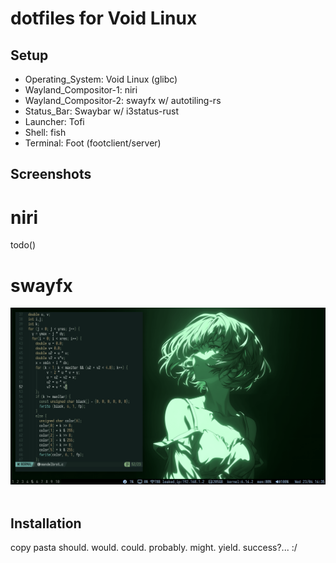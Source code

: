 # dotfiles  for Void Linux
## Setup
- Operating_System: Void Linux (glibc)
- Wayland_Compositor-1: niri 
- Wayland_Compositor-2: swayfx w/ autotiling-rs
- Status_Bar: Swaybar w/ i3status-rust
- Launcher: Tofi
- Shell: fish
- Terminal: Foot (footclient/server)

[//]: <> (yes i KNOW my use of &nbsp should me considered as a war crime and it deserves no less than cartel style execution, pls dont judge..   )
## Screenshots

# niri
todo()
 # swayfx
![nvim.png](https://github.com/Hari-c137/ricefield/blob/main/assets/nvim.png)&nbsp;&nbsp;&nbsp;&nbsp;&nbsp;&nbsp;&nbsp;&nbsp;

## Installation

copy pasta should. would. could. probably. might. yield. success?... :/
